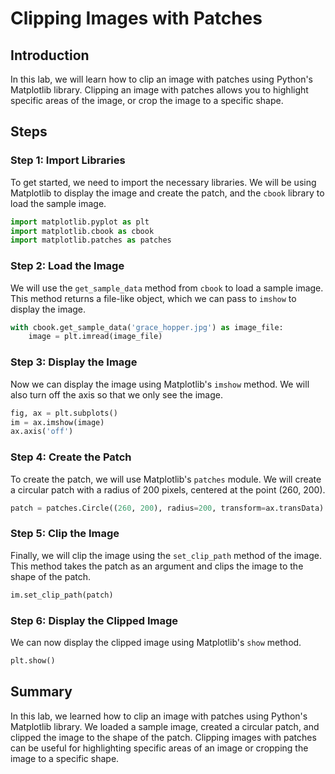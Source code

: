 # Clipping Images with Patches

## Introduction

In this lab, we will learn how to clip an image with patches using Python's Matplotlib library. Clipping an image with patches allows you to highlight specific areas of the image, or crop the image to a specific shape.

## Steps

### Step 1: Import Libraries

To get started, we need to import the necessary libraries. We will be using Matplotlib to display the image and create the patch, and the `cbook` library to load the sample image.

```python
import matplotlib.pyplot as plt
import matplotlib.cbook as cbook
import matplotlib.patches as patches
```

### Step 2: Load the Image

We will use the `get_sample_data` method from `cbook` to load a sample image. This method returns a file-like object, which we can pass to `imshow` to display the image.

```python
with cbook.get_sample_data('grace_hopper.jpg') as image_file:
    image = plt.imread(image_file)
```

### Step 3: Display the Image

Now we can display the image using Matplotlib's `imshow` method. We will also turn off the axis so that we only see the image.

```python
fig, ax = plt.subplots()
im = ax.imshow(image)
ax.axis('off')
```

### Step 4: Create the Patch

To create the patch, we will use Matplotlib's `patches` module. We will create a circular patch with a radius of 200 pixels, centered at the point (260, 200).

```python
patch = patches.Circle((260, 200), radius=200, transform=ax.transData)
```

### Step 5: Clip the Image

Finally, we will clip the image using the `set_clip_path` method of the image. This method takes the patch as an argument and clips the image to the shape of the patch.

```python
im.set_clip_path(patch)
```

### Step 6: Display the Clipped Image

We can now display the clipped image using Matplotlib's `show` method.

```python
plt.show()
```

## Summary

In this lab, we learned how to clip an image with patches using Python's Matplotlib library. We loaded a sample image, created a circular patch, and clipped the image to the shape of the patch. Clipping images with patches can be useful for highlighting specific areas of an image or cropping the image to a specific shape.
